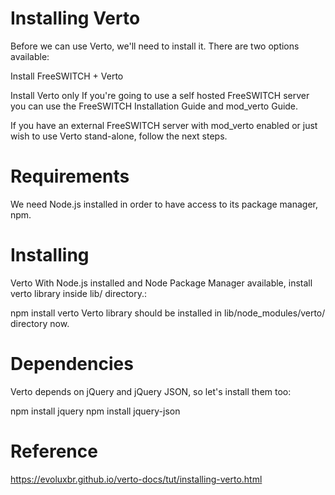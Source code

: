 # Installing Verto
Before we can use Verto, we'll need to install it. There are two options available:

Install FreeSWITCH + Verto

Install Verto only
If you're going to use a self hosted FreeSWITCH server you can use the FreeSWITCH Installation Guide and mod_verto Guide.

If you have an external FreeSWITCH server with mod_verto enabled or just wish to use Verto stand-alone, follow the next steps.

# Requirements
We need Node.js installed in order to have access to its package manager, npm.

# Installing
Verto
With Node.js installed and Node Package Manager available, install verto library inside lib/ directory.:

npm install verto
Verto library should be installed in lib/node_modules/verto/ directory now.

# Dependencies
Verto depends on jQuery and jQuery JSON, so let's install them too:

npm install jquery
npm install jquery-json

# Reference
https://evoluxbr.github.io/verto-docs/tut/installing-verto.html
